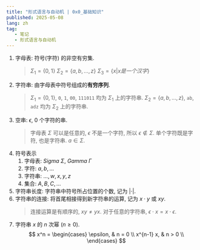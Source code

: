 ```yaml
---
title: "形式语言与自动机 | 0x0_基础知识"
published: 2025-05-08
lang: zh
tag:
   - 笔记
   - 形式语言与自动机
---
```


1. 字母表: 符号(字符) 的非空有穷集.
   > $\Sigma_{1} = \{ 0,1 \}$
   > $\Sigma_{2} = \{a,b,\dots,z \}$
   > $\Sigma_{3} = \{x | x 是一个汉字\}$
2. 字符串: 由字母表中符号组成的**有穷序列**.
   > $\Sigma_{1} = \{ 0,1 \}$, `0`, `1`, `00`, `111011` 均为 $\Sigma_{1}$ 上的字符串.
   > $\Sigma_{2} = \{a,b,\dots,z \}$, `ab`, `adz` 均为 $\Sigma_{2}$ 上的字符串.
3. 空串: $\epsilon$, 0 个字符的串.
   > 字母表 $\Sigma$ 可以是任意的, $\epsilon$ 不是一个字符, 所以 $\epsilon \notin \Sigma$.
   > 单个字符既是字符, 也是字符串. $a \in \Sigma$.
4. 符号表示
   1. 字母表:  $Sigma \ \Sigma$, $Gamma \ \Gamma$
   2. 字符: $a,b,\dots$
   3. 字符串: $\dots, w, x, y, z$
   4. 集合: $A,B,C,\dots$
5. 字符串长度: 字符串中符号所占位置的个数, 记为 $| \cdot|$.
6. 字符串的连接: 将首尾相接得到新字符串的运算, 记为 $x \cdot y$ 或 $xy$.
   > 连接运算是有顺序的, $xy \neq yx$.
   > 对于任意的字符串, $\epsilon \cdot x = x \cdot \epsilon$.
7. 字符串 $x$ 的 $n$ 次幂 ($n \geq 0$).
   $$
   x^n =  
   \begin{cases}  
   \epsilon, & n = 0 \\  
   x^{n-1} x, & n > 0 \\
   \end{cases}
   $$

